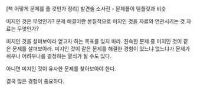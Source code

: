 [책 어떻게 문제를 풀 것인가 정리]
발견술 소사전 - 문제풀이 템플릿과 비슷

미지인 것은 무엇인가?
문제 해결이란 본질적으로 미지인 것을 자료와 연관시키는 것
자료는 무엇인가?

미지인 것을 살펴보아라
얻고자 하는 목표를 잊지 마라.
친숙한 문제 중 미지인 것이 같은 문제를 살펴보아라.
미지인 것이 같은 문제를 해결한 경험이 있느냐 없느냐가 문제가 쉬우나 어려우나를 결정하는 열쇠가 될 수도 있다.

아니면 미지인 것이 유사한 문제를 찾아보아야 한다.

결국 많은 경험이 중요하다.


